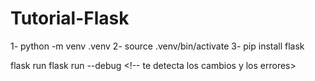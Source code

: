 # Tutorial-Flask
1- python -m venv .venv
2- source .venv/bin/activate
3- pip install flask

flask run
flask run --debug <!-- te detecta los cambios y los errores>

